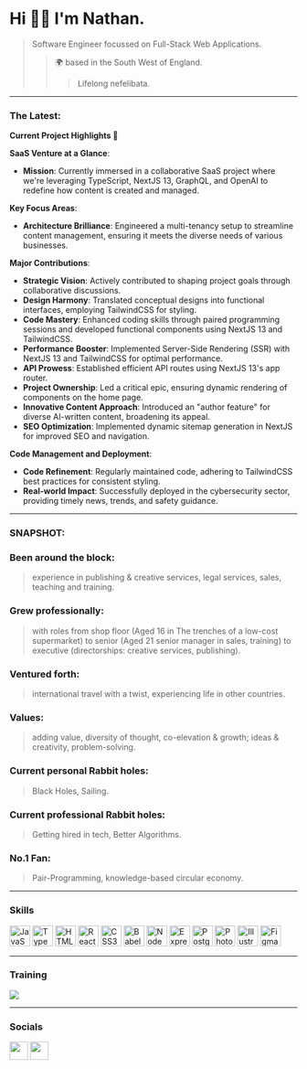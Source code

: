 Hi 👍🏻 I'm Nathan.
=======================

> Software Engineer focussed on Full-Stack Web Applications.
>> 🌍 based in the South West of England.
>>> Lifelong nefelibata.


---

### The Latest:

**Current Project Highlights 🚀**

**SaaS Venture at a Glance**:
- **Mission**: Currently immersed in a collaborative SaaS project where we're leveraging TypeScript, NextJS 13, GraphQL, and OpenAI to redefine how content is created and managed.

**Key Focus Areas**:
- **Architecture Brilliance**: Engineered a multi-tenancy setup to streamline content management, ensuring it meets the diverse needs of various businesses.

**Major Contributions**:
- **Strategic Vision**: Actively contributed to shaping project goals through collaborative discussions.
- **Design Harmony**: Translated conceptual designs into functional interfaces, employing TailwindCSS for styling.
- **Code Mastery**: Enhanced coding skills through paired programming sessions and developed functional components using NextJS 13 and TailwindCSS.
- **Performance Booster**: Implemented Server-Side Rendering (SSR) with NextJS 13 and TailwindCSS for optimal performance.
- **API Prowess**: Established efficient API routes using NextJS 13's app router.
- **Project Ownership**: Led a critical epic, ensuring dynamic rendering of components on the home page.
- **Innovative Content Approach**: Introduced an "author feature" for diverse AI-written content, broadening its appeal.
- **SEO Optimization**: Implemented dynamic sitemap generation in NextJS for improved SEO and navigation.

**Code Management and Deployment**:
- **Code Refinement**: Regularly maintained code, adhering to TailwindCSS best practices for consistent styling.
- **Real-world Impact**: Successfully deployed in the cybersecurity sector, providing timely news, trends, and safety guidance.

---

### SNAPSHOT:


  
###  Been around the block: 

> experience in publishing & creative services, legal services, sales, teaching and training.
  
###  Grew professionally: 

> with roles from shop floor (Aged 16 in The trenches of a low-cost supermarket) to senior (Aged 21 senior manager in sales, training) to executive        (directorships: creative services, publishing).

###  Ventured forth: 

> international travel with a twist, experiencing life in other countries.
   
###  Values: 

> adding value, diversity of thought, co-elevation & growth; ideas & creativity, problem-solving.
    
###  Current personal Rabbit holes:

> Black Holes, Sailing.
   
###  Current professional Rabbit holes:

> Getting hired in tech, Better Algorithms.
     
###  No.1 Fan:

> Pair-Programming, knowledge-based circular economy.
     

   
---

### Skills


<p align="left">
<a href="https://developer.mozilla.org/en-US/docs/Web/JavaScript" target="_blank" rel="noreferrer"><img src="https://raw.githubusercontent.com/danielcranney/readme-generator/main/public/icons/skills/javascript-colored.svg" width="36" height="36" alt="JavaScript" /></a>
<a href="https://www.typescriptlang.org/" target="_blank" rel="noreferrer"><img src="https://raw.githubusercontent.com/danielcranney/readme-generator/main/public/icons/skills/typescript-colored.svg" width="36" height="36" alt="TypeScript" /></a>
<a href="https://developer.mozilla.org/en-US/docs/Glossary/HTML5" target="_blank" rel="noreferrer"><img src="https://raw.githubusercontent.com/danielcranney/readme-generator/main/public/icons/skills/html5-colored.svg" width="36" height="36" alt="HTML5" /></a>
<a href="https://reactjs.org/" target="_blank" rel="noreferrer"><img src="https://raw.githubusercontent.com/danielcranney/readme-generator/main/public/icons/skills/react-colored.svg" width="36" height="36" alt="React" /></a>
<a href="https://www.w3.org/TR/CSS/#css" target="_blank" rel="noreferrer"><img src="https://raw.githubusercontent.com/danielcranney/readme-generator/main/public/icons/skills/css3-colored.svg" width="36" height="36" alt="CSS3" /></a>
<a href="https://babeljs.io/" target="_blank" rel="noreferrer"><img src="https://raw.githubusercontent.com/danielcranney/readme-generator/main/public/icons/skills/babel-colored.svg" width="36" height="36" alt="Babel" /></a>
<a href="https://nodejs.org/en/" target="_blank" rel="noreferrer"><img src="https://raw.githubusercontent.com/danielcranney/readme-generator/main/public/icons/skills/nodejs-colored.svg" width="36" height="36" alt="NodeJS" /></a>
<a href="https://expressjs.com/" target="_blank" rel="noreferrer"><img src="https://raw.githubusercontent.com/danielcranney/readme-generator/main/public/icons/skills/express-colored.svg" width="36" height="36" alt="Express" /></a>
<a href="https://www.postgresql.org/" target="_blank" rel="noreferrer"><img src="https://raw.githubusercontent.com/danielcranney/readme-generator/main/public/icons/skills/postgresql-colored.svg" width="36" height="36" alt="PostgreSQL" /></a>
<a href="https://www.adobe.com/uk/products/photoshop.html" target="_blank" rel="noreferrer"><img src="https://raw.githubusercontent.com/danielcranney/readme-generator/main/public/icons/skills/photoshop-colored.svg" width="36" height="36" alt="Photoshop" /></a>
<a href="adobe.com/uk/products/illustrator.html" target="_blank" rel="noreferrer"><img src="https://raw.githubusercontent.com/danielcranney/readme-generator/main/public/icons/skills/illustrator-colored.svg" width="36" height="36" alt="Illustrator" /></a>
<a href="https://www.figma.com/" target="_blank" rel="noreferrer"><img src="https://raw.githubusercontent.com/danielcranney/readme-generator/main/public/icons/skills/figma-colored.svg" width="36" height="36" alt="Figma" /></a>
</p>

---

### Training
<p align="left">
<img src="https://www.codewars.com/users/november-golf/badges/large"/>
</p>

---

### Socials

<p align="left"> <a href="https://www.github.com/november-golf" target="_blank" rel="noreferrer"><img src="https://raw.githubusercontent.com/danielcranney/readme-generator/main/public/icons/socials/github.svg" width="32" height="32" /></a> <a href="https://www.linkedin.com/in/nathan-gray-811b8525/" target="_blank" rel="noreferrer"><img src="https://raw.githubusercontent.com/danielcranney/readme-generator/main/public/icons/socials/linkedin.svg" width="32" height="32" /></a></p>
